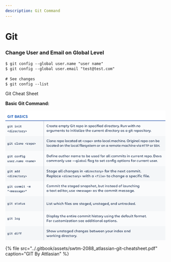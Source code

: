 ```yaml
---
description: Git Command
---
```


# Git

### Change User and Email on Global Level

```text
$ git config --global user.name "user name"  
$ git config --global user.email "test@test.com" 

# See changes
$ git config --list

```

Git Cheat Sheet

**Basic Git Command:**

![](../.gitbook/assets/image.png)

{% file src="../.gitbook/assets/swtm-2088\_atlassian-git-cheatsheet.pdf" caption="GIT By Attlasian" %}



